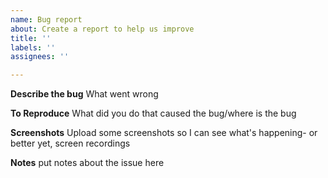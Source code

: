 ```yaml
---
name: Bug report
about: Create a report to help us improve
title: ''
labels: ''
assignees: ''

---
```


**Describe the bug**
What went wrong

**To Reproduce**
What did you do that caused the bug/where is the bug

**Screenshots**
Upload some screenshots so I can see what's happening- or better yet, screen recordings

**Notes**
put notes about the issue here
